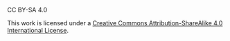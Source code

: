 CC BY-SA 4.0

This work is licensed under a [Creative Commons Attribution-ShareAlike 4.0 International License](http://creativecommons.org/licenses/by-sa/4.0/).
